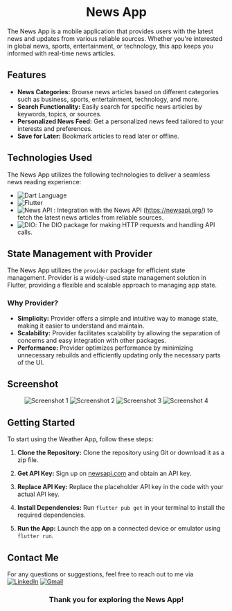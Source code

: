 <h1 align="center">News App</h1>

The News App is a mobile application that provides users with the latest news and updates from various reliable sources. Whether you're interested in global news, sports, entertainment, or technology, this app keeps you informed with real-time news articles.

## Features

- **News Categories:** Browse news articles based on different categories such as business, sports, entertainment, technology, and more.
- **Search Functionality:** Easily search for specific news articles by keywords, topics, or sources.
- **Personalized News Feed:** Get a personalized news feed tailored to your interests and preferences.
- **Save for Later:** Bookmark articles to read later or offline.

## Technologies Used

The News App utilizes the following technologies to deliver a seamless news reading experience:

- ![Dart Language](https://img.shields.io/badge/Dart-0175C2?style=for-the-badge&logo=dart&logoColor=white)
- ![Flutter](https://img.shields.io/badge/Flutter-02569B?style=for-the-badge&logo=flutter&logoColor=white)
- ![News API](https://img.shields.io/badge/News%20API-FF4500?style=for-the-badge&logo=json&logoColor=white)  : Integration with the News API (https://newsapi.org/) to fetch the latest news articles from reliable sources.
- ![DIO](https://img.shields.io/badge/DIO-008080?style=for-the-badge&logo=dart&logoColor=white): The DIO package for making HTTP requests and handling API calls.

## State Management with Provider

The News App utilizes the `provider` package for efficient state management. Provider is a widely-used state management solution in Flutter, providing a flexible and scalable approach to managing app state.

### Why Provider?

- **Simplicity:** Provider offers a simple and intuitive way to manage state, making it easier to understand and maintain.
- **Scalability:** Provider facilitates scalability by allowing the separation of concerns and easy integration with other packages.
- **Performance:** Provider optimizes performance by minimizing unnecessary rebuilds and efficiently updating only the necessary parts of the UI.

## Screenshot

<div align="center">
  <img src="https://github.com/ahmednasr1237/Tuko-App/assets/92389822/4832856c-f6a3-472c-9dd3-c8327e3cc044" alt="Screenshot 1">
  <img src="https://github.com/ahmednasr1237/Tuko-App/assets/92389822/745bb080-de84-40fa-bec0-65ebdb415465" alt="Screenshot 2">
  <img src="https://github.com/ahmednasr1237/Tuko-App/assets/92389822/95d29eb2-6efe-45a6-8b5a-171694f01f3a" alt="Screenshot 3">
  <img src="https://github.com/ahmednasr1237/Tuko-App/assets/92389822/42f61a51-82d8-4efc-94cb-61d7714afbbc" alt="Screenshot 4">
</div>

## Getting Started

To start using the Weather App, follow these steps:

1. **Clone the Repository:** Clone the repository using Git or download it as a zip file.

2. **Get API Key:** Sign up on [newsapi.com](https://newsapi.org/) and obtain an API key.

3. **Replace API Key:** Replace the placeholder API key in the code with your actual API key.

4. **Install Dependencies:** Run `flutter pub get` in your terminal to install the required dependencies.

5. **Run the App:** Launch the app on a connected device or emulator using `flutter run`.


## Contact Me

For any questions or suggestions, feel free to reach out to me via [![LinkedIn](https://img.shields.io/badge/LinkedIn-0077B5?style=for-the-badge&logo=linkedin&logoColor=white)](https://www.linkedin.com/in/ahmed-nasr-Fahmey/)
[![Gmail](https://img.shields.io/badge/Gmail-D14836?style=for-the-badge&logo=gmail&logoColor=white)](mailto:ahmed.nasr.fahmey@gmail.com)

<h3 align="center">Thank you for exploring the News App!</h3>
